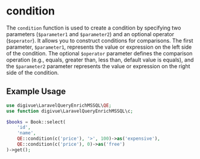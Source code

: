 # condition

The `condition` function is used to create a condition by specifying two parameters (`$parameter1` and `$parameter2`)
and an optional operator (`$operator`). It allows you to construct conditions for comparisons. The first parameter,
`$parameter1`, represents the value or expression on the left side of the condition. The optional `$operator` parameter
defines the comparison operation (e.g., equals, greater than, less than, default value is equals), and the `$parameter2`
parameter represents the value or expression on the right side of the condition.

## Example Usage

```php
use digivue\LaravelQueryEnrichMSSQL\QE;
use function digivue\LaravelQueryEnrichMSSQL\c;

$books = Book::select(
    'id',
    'name',
    QE::condition(c('price'), '>', 100)->as('expensive'),
    QE::condition(c('price'), 0)->as('free')
)->get();
```